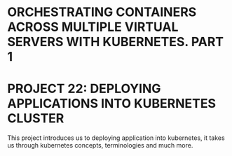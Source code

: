 # ORCHESTRATING CONTAINERS ACROSS MULTIPLE VIRTUAL SERVERS WITH KUBERNETES. PART 1
# PROJECT 22: DEPLOYING APPLICATIONS INTO KUBERNETES CLUSTER

This project introduces us to deploying application into kubernetes, it takes us through kubernetes concepts, terminologies and much more.
